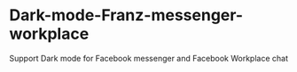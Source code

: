 # Dark-mode-Franz-messenger-workplace
Support Dark mode for Facebook messenger and Facebook Workplace chat
